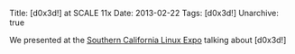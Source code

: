 Title: [d0x3d!] at SCALE 11x
Date: 2013-02-22
Tags: [d0x3d!]
Unarchive: true

We presented at the [Southern California Linux Expo](https://www.socallinuxexpo.org/scale11x/presentations/cybersecurity-education-through-non-digital-games.html) talking about [d0x3d!]